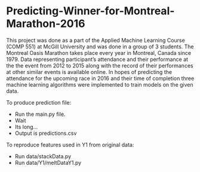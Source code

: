 # Predicting-Winner-for-Montreal-Marathon-2016
This project was done as a part of the Applied Machine Learning Course (COMP 551) at McGill University and was done in a group of 3 students. The Montreal Oasis Marathon takes place every year in Montreal, Canada since 1979. Data representing participant’s attendance and their performance at the the event from 2012 to 2015 along with the record of their performances at other similar events is available online. In hopes of predicting the attendance for the upcoming race in 2016 and their time of completion three machine learning algorithms were implemented to train models on the given data.

To produce prediction file:
  - Run the main.py file.
  - Wait
  - Its long...
  - Output is predictions.csv

To reproduce features used in Y1 from original data:
  - Run data/stackData.py
  - Run data/Y1/meltDataY1.py

